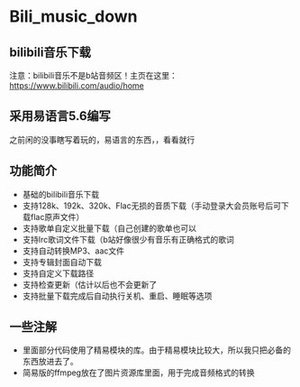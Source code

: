 # Bili_music_down
bilibili音乐下载
---
注意：bilibili音乐不是b站音频区！主页在这里：https://www.bilibili.com/audio/home
## 采用易语言5.6编写
之前闲的没事瞎写着玩的，易语言的东西，，看看就行
## 功能简介
+ 基础的bilibili音乐下载
+ 支持128k、192k、320k、Flac无损的音质下载（手动登录大会员账号后可下载flac原声文件）
+ 支持歌单自定义批量下载（自己创建的歌单也可以
+ 支持lrc歌词文件下载（b站好像很少有音乐有正确格式的歌词
+ 支持自动转换MP3、aac文件
+ 支持专辑封面自动下载
+ 支持自定义下载路径
+ 支持检查更新（估计以后也不会更新了
+ 支持批量下载完成后自动执行关机、重启、睡眠等选项
## 一些注解
+ 里面部分代码使用了精易模块的库。由于精易模块比较大，所以我只把必备的东西放进去了。
+ 简易版的ffmpeg放在了图片资源库里面，用于完成音频格式的转换
